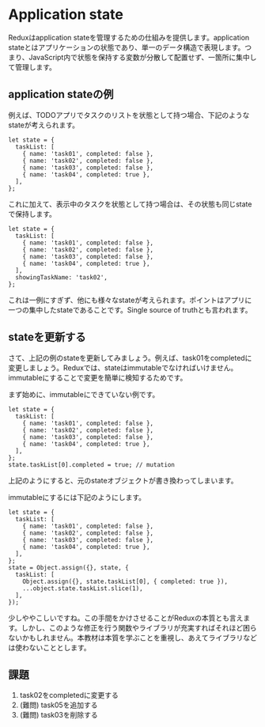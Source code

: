 # Application state

Reduxはapplication stateを管理するための仕組みを提供します。application stateとはアプリケーションの状態であり、単一のデータ構造で表現します。つまり、JavaScript内で状態を保持する変数が分散して配置せず、一箇所に集中して管理します。

## application stateの例

例えば、TODOアプリでタスクのリストを状態として持つ場合、下記のようなstateが考えられます。

```
let state = {
  taskList: [
    { name: 'task01', completed: false },
    { name: 'task02', completed: false },
    { name: 'task03', completed: false },
    { name: 'task04', completed: true },
  ],
};
```

これに加えて、表示中のタスクを状態として持つ場合は、その状態も同じstateで保持します。

```
let state = {
  taskList: [
    { name: 'task01', completed: false },
    { name: 'task02', completed: false },
    { name: 'task03', completed: false },
    { name: 'task04', completed: true },
  ],
  showingTaskName: 'task02',
};
```

これは一例にすぎず、他にも様々なstateが考えられます。ポイントはアプリに一つの集中したstateであることです。Single source of truthとも言われます。

## stateを更新する

さて、上記の例のstateを更新してみましょう。例えば、task01をcompletedに変更しましょう。Reduxでは、stateはimmutableでなければいけません。immutableにすることで変更を簡単に検知するためです。

まず始めに、immutableにできていない例です。

```
let state = {
  taskList: [
    { name: 'task01', completed: false },
    { name: 'task02', completed: false },
    { name: 'task03', completed: false },
    { name: 'task04', completed: true },
  ],
};
state.taskList[0].completed = true; // mutation
```

上記のようにすると、元のstateオブジェクトが書き換わってしまいます。

immutableにするには下記のようにします。

```
let state = {
  taskList: [
    { name: 'task01', completed: false },
    { name: 'task02', completed: false },
    { name: 'task03', completed: false },
    { name: 'task04', completed: true },
  ],
};
state = Object.assign({}, state, {
  taskList: [
    Object.assign({}, state.taskList[0], { completed: true }),
    ...object.state.taskList.slice(1),
  ],
});
```

少しややこしいですね。この手間をかけさせることがReduxの本質とも言えます。しかし、このような修正を行う関数やライブラリが充実すればそれほど困らないかもしれません。本教材は本質を学ぶことを重視し、あえてライブラリなどは使わないこととします。

## 課題

1. task02をcompletedに変更する
2. (難問) task05を追加する
3. (難問) task03を削除する
